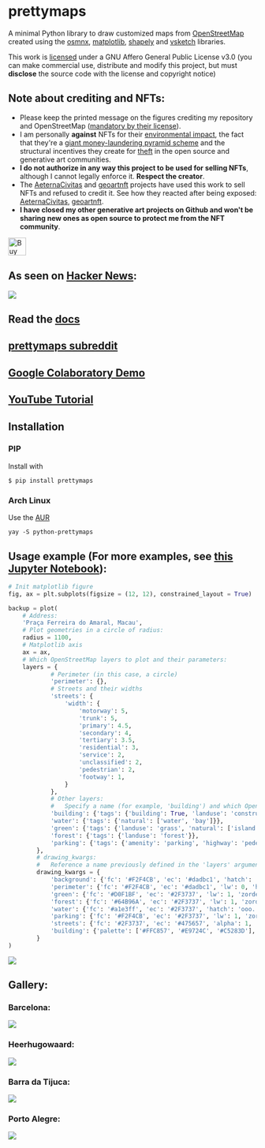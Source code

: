 # prettymaps

A minimal Python library to draw customized maps from [OpenStreetMap](https://www.openstreetmap.org/#map=12/11.0733/106.3078) created using the [osmnx](https://github.com/gboeing/osmnx), [matplotlib](https://matplotlib.org/), [shapely](https://shapely.readthedocs.io/en/stable/index.html) and [vsketch](https://github.com/abey79/vsketch) libraries.


This work is [licensed](LICENSE) under a GNU Affero General Public License v3.0 (you can make commercial use, distribute and modify this project, but must **disclose** the source code with the license and copyright notice)

## Note about crediting and NFTs:
- Please keep the printed message on the figures crediting my repository and OpenStreetMap ([mandatory by their license](https://www.openstreetmap.org/copyright)).
- I am personally **against** NFTs for their [environmental impact](https://earth.org/nfts-environmental-impact/), the fact that they're a [giant money-laundering pyramid scheme](https://twitter.com/smdiehl/status/1445795667826208770) and the structural incentives they create for [theft](https://twitter.com/NFTtheft) in the open source and generative art communities.
- **I do not authorize in any way this project to be used for selling NFTs**, although I cannot legally enforce it. **Respect the creator**.
- The [AeternaCivitas](https://magiceden.io/marketplace/aeterna_civitas) and [geoartnft](https://www.geo-nft.com/) projects have used this work to sell NFTs and refused to credit it. See how they reacted after being exposed: [AeternaCivitas](etc/NFT_theft_AeternaCivitas.jpg), [geoartnft](etc/NFT_theft_geoart.jpg).
- **I have closed my other generative art projects on Github and won't be sharing new ones as open source to protect me from the NFT community**.

<a href='https://ko-fi.com/marceloprates_' target='_blank'><img height='36' style='border:0px;height:36px;' src='https://cdn.ko-fi.com/cdn/kofi1.png?v=3' border='0' alt='Buy Me a Coffee at ko-fi.com' /></a>

## As seen on [Hacker News](https://web.archive.org/web/20210825160918/https://news.ycombinator.com/news):
![](prints/hackernews-prettymaps.png)

## Read the [docs](https://prettymaps.readthedocs.io/en/latest/prettymaps.html#module-prettymaps)

## [prettymaps subreddit](https://www.reddit.com/r/prettymaps_/)
## [Google Colaboratory Demo](https://colab.research.google.com/github/marceloprates/prettymaps/blob/master/notebooks/examples.ipynb)
## [YouTube Tutorial](https://youtu.be/5za5I3kUuOI)

## Installation

### PIP

Install with

```
$ pip install prettymaps
```

### Arch Linux

Use the [AUR](https://aur.archlinux.org/packages/python-prettymaps/)

```
yay -S python-prettymaps
```

## Usage example (For more examples, see [this Jupyter Notebook](https://nbviewer.jupyter.org/github/marceloprates/prettymaps/blob/main/notebooks/examples.ipynb)):

```python
# Init matplotlib figure
fig, ax = plt.subplots(figsize = (12, 12), constrained_layout = True)

backup = plot(
    # Address:
    'Praça Ferreira do Amaral, Macau',
    # Plot geometries in a circle of radius:
    radius = 1100,
    # Matplotlib axis
    ax = ax,
    # Which OpenStreetMap layers to plot and their parameters:
    layers = {
            # Perimeter (in this case, a circle)
            'perimeter': {},
            # Streets and their widths
            'streets': {
                'width': {
                    'motorway': 5,
                    'trunk': 5,
                    'primary': 4.5,
                    'secondary': 4,
                    'tertiary': 3.5,
                    'residential': 3,
                    'service': 2,
                    'unclassified': 2,
                    'pedestrian': 2,
                    'footway': 1,
                }
            },
            # Other layers:
            #   Specify a name (for example, 'building') and which OpenStreetMap tags to fetch
            'building': {'tags': {'building': True, 'landuse': 'construction'}, 'union': False},
            'water': {'tags': {'natural': ['water', 'bay']}},
            'green': {'tags': {'landuse': 'grass', 'natural': ['island', 'wood'], 'leisure': 'park'}},
            'forest': {'tags': {'landuse': 'forest'}},
            'parking': {'tags': {'amenity': 'parking', 'highway': 'pedestrian', 'man_made': 'pier'}}
        },
        # drawing_kwargs:
        #   Reference a name previously defined in the 'layers' argument and specify matplotlib parameters to draw it
        drawing_kwargs = {
            'background': {'fc': '#F2F4CB', 'ec': '#dadbc1', 'hatch': 'ooo...', 'zorder': -1},
            'perimeter': {'fc': '#F2F4CB', 'ec': '#dadbc1', 'lw': 0, 'hatch': 'ooo...',  'zorder': 0},
            'green': {'fc': '#D0F1BF', 'ec': '#2F3737', 'lw': 1, 'zorder': 1},
            'forest': {'fc': '#64B96A', 'ec': '#2F3737', 'lw': 1, 'zorder': 1},
            'water': {'fc': '#a1e3ff', 'ec': '#2F3737', 'hatch': 'ooo...', 'hatch_c': '#85c9e6', 'lw': 1, 'zorder': 2},
            'parking': {'fc': '#F2F4CB', 'ec': '#2F3737', 'lw': 1, 'zorder': 3},
            'streets': {'fc': '#2F3737', 'ec': '#475657', 'alpha': 1, 'lw': 0, 'zorder': 3},
            'building': {'palette': ['#FFC857', '#E9724C', '#C5283D'], 'ec': '#2F3737', 'lw': .5, 'zorder': 4},
        }
)
```

![](prints/macao.png)

## Gallery:

### Barcelona:
![](prints/barcelona.png)
### Heerhugowaard:
![](prints/heerhugowaard.png)
### Barra da Tijuca:
![](prints/tijuca.png)
### Porto Alegre:
![](prints/bomfim-farroupilha-cidadebaixa.png)
